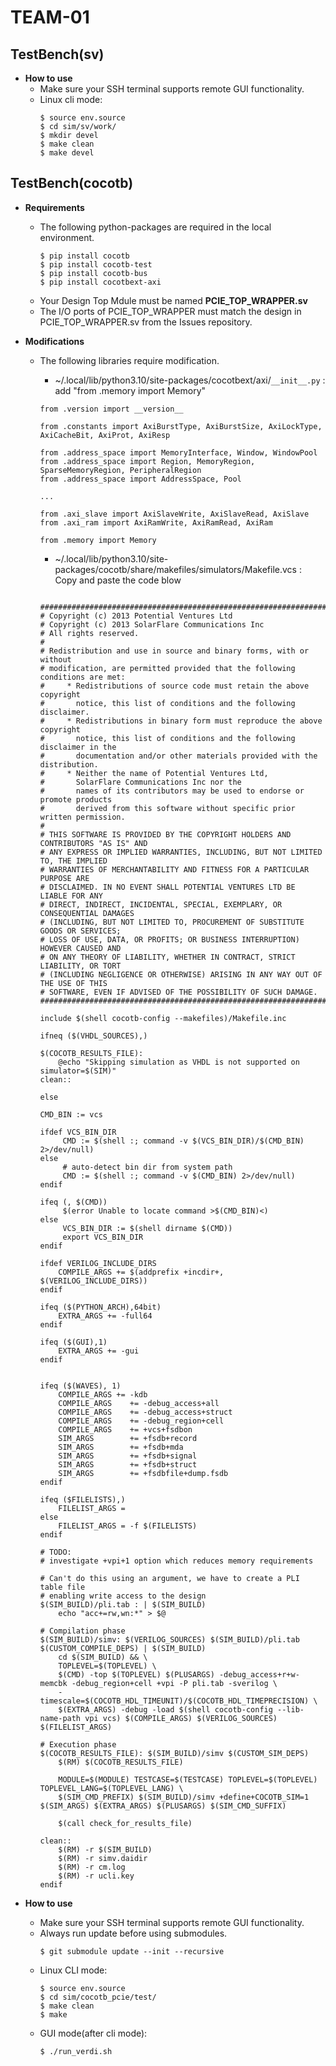 # TEAM-01
## TestBench(sv)
- **How to use**
  - Make sure your SSH terminal supports remote GUI functionality.
  - Linux cli mode:
    ```
    $ source env.source
    $ cd sim/sv/work/
    $ mkdir devel
    $ make clean
    $ make devel
    ```
## TestBench(cocotb)
- **Requirements**
  - The following python-packages are required in the local environment.
    ```
    $ pip install cocotb
    $ pip install cocotb-test
    $ pip install cocotb-bus
    $ pip install cocotbext-axi
    ```
  - Your Design Top Mdule must be named __PCIE_TOP_WRAPPER.sv__
  - The I/O ports of PCIE_TOP_WRAPPER must match the design in PCIE_TOP_WRAPPER.sv from the Issues repository.
    
- **Modifications**
  - The following libraries require modification.
      - ~/.local/lib/python3.10/site-packages/cocotbext/axi/`__init__.py` : add "from .memory import Memory"
    ```
    from .version import __version__
    
    from .constants import AxiBurstType, AxiBurstSize, AxiLockType, AxiCacheBit, AxiProt, AxiResp
    
    from .address_space import MemoryInterface, Window, WindowPool
    from .address_space import Region, MemoryRegion, SparseMemoryRegion, PeripheralRegion
    from .address_space import AddressSpace, Pool
    
    ...
    
    from .axi_slave import AxiSlaveWrite, AxiSlaveRead, AxiSlave
    from .axi_ram import AxiRamWrite, AxiRamRead, AxiRam
    
    from .memory import Memory
    ```
    
      - ~/.local/lib/python3.10/site-packages/cocotb/share/makefiles/simulators/Makefile.vcs : Copy and paste the code blow
    ```
        ###############################################################################
    # Copyright (c) 2013 Potential Ventures Ltd
    # Copyright (c) 2013 SolarFlare Communications Inc
    # All rights reserved.
    #
    # Redistribution and use in source and binary forms, with or without
    # modification, are permitted provided that the following conditions are met:
    #     * Redistributions of source code must retain the above copyright
    #       notice, this list of conditions and the following disclaimer.
    #     * Redistributions in binary form must reproduce the above copyright
    #       notice, this list of conditions and the following disclaimer in the
    #       documentation and/or other materials provided with the distribution.
    #     * Neither the name of Potential Ventures Ltd,
    #       SolarFlare Communications Inc nor the
    #       names of its contributors may be used to endorse or promote products
    #       derived from this software without specific prior written permission.
    #
    # THIS SOFTWARE IS PROVIDED BY THE COPYRIGHT HOLDERS AND CONTRIBUTORS "AS IS" AND
    # ANY EXPRESS OR IMPLIED WARRANTIES, INCLUDING, BUT NOT LIMITED TO, THE IMPLIED
    # WARRANTIES OF MERCHANTABILITY AND FITNESS FOR A PARTICULAR PURPOSE ARE
    # DISCLAIMED. IN NO EVENT SHALL POTENTIAL VENTURES LTD BE LIABLE FOR ANY
    # DIRECT, INDIRECT, INCIDENTAL, SPECIAL, EXEMPLARY, OR CONSEQUENTIAL DAMAGES
    # (INCLUDING, BUT NOT LIMITED TO, PROCUREMENT OF SUBSTITUTE GOODS OR SERVICES;
    # LOSS OF USE, DATA, OR PROFITS; OR BUSINESS INTERRUPTION) HOWEVER CAUSED AND
    # ON ANY THEORY OF LIABILITY, WHETHER IN CONTRACT, STRICT LIABILITY, OR TORT
    # (INCLUDING NEGLIGENCE OR OTHERWISE) ARISING IN ANY WAY OUT OF THE USE OF THIS
    # SOFTWARE, EVEN IF ADVISED OF THE POSSIBILITY OF SUCH DAMAGE.
    ###############################################################################
    
    include $(shell cocotb-config --makefiles)/Makefile.inc
    
    ifneq ($(VHDL_SOURCES),)
    
    $(COCOTB_RESULTS_FILE):
    	@echo "Skipping simulation as VHDL is not supported on simulator=$(SIM)"
    clean::
    
    else
    
    CMD_BIN := vcs
    
    ifdef VCS_BIN_DIR
         CMD := $(shell :; command -v $(VCS_BIN_DIR)/$(CMD_BIN) 2>/dev/null)
    else
         # auto-detect bin dir from system path
         CMD := $(shell :; command -v $(CMD_BIN) 2>/dev/null)
    endif
    
    ifeq (, $(CMD))
         $(error Unable to locate command >$(CMD_BIN)<)
    else
         VCS_BIN_DIR := $(shell dirname $(CMD))
         export VCS_BIN_DIR
    endif
    
    ifdef VERILOG_INCLUDE_DIRS
        COMPILE_ARGS += $(addprefix +incdir+, $(VERILOG_INCLUDE_DIRS))
    endif
    
    ifeq ($(PYTHON_ARCH),64bit)
        EXTRA_ARGS += -full64
    endif
    
    ifeq ($(GUI),1)
        EXTRA_ARGS += -gui
    endif
    
    
    ifeq ($(WAVES), 1)
        COMPILE_ARGS += -kdb
        COMPILE_ARGS    += -debug_access+all
        COMPILE_ARGS    += -debug_access+struct
        COMPILE_ARGS    += -debug_region+cell
        COMPILE_ARGS    += +vcs+fsdbon
        SIM_ARGS        += +fsdb+record
        SIM_ARGS        += +fsdb+mda
        SIM_ARGS        += +fsdb+signal
        SIM_ARGS        += +fsdb+struct
        SIM_ARGS        += +fsdbfile+dump.fsdb
    endif
    
    ifeq ($FILELISTS),)
        FILELIST_ARGS =
    else
        FILELIST_ARGS = -f $(FILELISTS)
    endif
    
    # TODO:
    # investigate +vpi+1 option which reduces memory requirements
    
    # Can't do this using an argument, we have to create a PLI table file
    # enabling write access to the design
    $(SIM_BUILD)/pli.tab : | $(SIM_BUILD)
    	echo "acc+=rw,wn:*" > $@
    
    # Compilation phase
    $(SIM_BUILD)/simv: $(VERILOG_SOURCES) $(SIM_BUILD)/pli.tab $(CUSTOM_COMPILE_DEPS) | $(SIM_BUILD)
    	cd $(SIM_BUILD) && \
    	TOPLEVEL=$(TOPLEVEL) \
    	$(CMD) -top $(TOPLEVEL) $(PLUSARGS) -debug_access+r+w-memcbk -debug_region+cell +vpi -P pli.tab -sverilog \
    	-timescale=$(COCOTB_HDL_TIMEUNIT)/$(COCOTB_HDL_TIMEPRECISION) \
    	$(EXTRA_ARGS) -debug -load $(shell cocotb-config --lib-name-path vpi vcs) $(COMPILE_ARGS) $(VERILOG_SOURCES) $(FILELIST_ARGS)
    
    # Execution phase
    $(COCOTB_RESULTS_FILE): $(SIM_BUILD)/simv $(CUSTOM_SIM_DEPS)
    	$(RM) $(COCOTB_RESULTS_FILE)
    
    	MODULE=$(MODULE) TESTCASE=$(TESTCASE) TOPLEVEL=$(TOPLEVEL) TOPLEVEL_LANG=$(TOPLEVEL_LANG) \
    	$(SIM_CMD_PREFIX) $(SIM_BUILD)/simv +define+COCOTB_SIM=1 $(SIM_ARGS) $(EXTRA_ARGS) $(PLUSARGS) $(SIM_CMD_SUFFIX)
    
    	$(call check_for_results_file)
    
    clean::
    	$(RM) -r $(SIM_BUILD)
    	$(RM) -r simv.daidir
    	$(RM) -r cm.log
    	$(RM) -r ucli.key
    endif

    ```
- **How to use**
  - Make sure your SSH terminal supports remote GUI functionality.
  - Always run update before using submodules.
    ```
    $ git submodule update --init --recursive
    ```
  - Linux CLI mode:
    ```
    $ source env.source
    $ cd sim/cocotb_pcie/test/
    $ make clean
    $ make
    ```
  - GUI mode(after cli mode):
    ```
    $ ./run_verdi.sh
    ```
